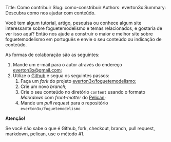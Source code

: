 Title: Como contribuir
Slug: como-constribuir
Authors: everton3x
Summary: Descubra como nos ajudar com conteúdo.

Você tem algum tutorial, artigo, pesquisa ou conhece algum site interessante sobre foguetemodelismo e temas relacionados, e gostaria de ver isso aqui? Então nos ajude a construir o maior e melhor site sobre foguetemodelismo em português e envie o seu conteúdo ou indicação de conteúdo.

As formas de colaboração são as seguintes:

1. Mande um e-mail para o autor através do endereço [<everton3x@gmail.com>](mailto:everton3x@gmail.com);
2. Utilize o [Github](https://github.com) e segua os seguintes passos:
    1. Faça um *fork* do projeto [everton3x/foguetemodelismo](https://github.com/everton3x/foguetemodelismo);
    2. Crie um novo *branch*;
    3. Crie o seu conteúdo no diretório `content` usando o formato *Markdown* com *front-matter* do [Pelican](http://docs.getpelican.com/en/stable/content.html);
    4. Mande um *pull request* para o repositório `everton3x/foguetemodelismo`

**Atenção!**

Se você não sabe o que é Github, fork, checkout, branch, pull request, markdown, pelican, use o método #1.
